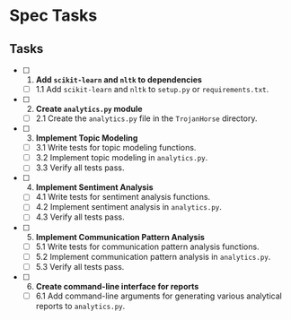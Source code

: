 # Spec Tasks

## Tasks

- [ ] 1. **Add `scikit-learn` and `nltk` to dependencies**
  - [ ] 1.1 Add `scikit-learn` and `nltk` to `setup.py` or `requirements.txt`.

- [ ] 2. **Create `analytics.py` module**
  - [ ] 2.1 Create the `analytics.py` file in the `TrojanHorse` directory.

- [ ] 3. **Implement Topic Modeling**
  - [ ] 3.1 Write tests for topic modeling functions.
  - [ ] 3.2 Implement topic modeling in `analytics.py`.
  - [ ] 3.3 Verify all tests pass.

- [ ] 4. **Implement Sentiment Analysis**
  - [ ] 4.1 Write tests for sentiment analysis functions.
  - [ ] 4.2 Implement sentiment analysis in `analytics.py`.
  - [ ] 4.3 Verify all tests pass.

- [ ] 5. **Implement Communication Pattern Analysis**
  - [ ] 5.1 Write tests for communication pattern analysis functions.
  - [ ] 5.2 Implement communication pattern analysis in `analytics.py`.
  - [ ] 5.3 Verify all tests pass.

- [ ] 6. **Create command-line interface for reports**
  - [ ] 6.1 Add command-line arguments for generating various analytical reports to `analytics.py`.
